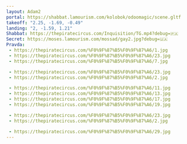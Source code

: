 ```yaml
---
layout: Adam2
portal: https://shabbat.lamourism.com/kolobok/odoomagic/scene.gltf
takeoff: "2.25, -1.69, -0.49"
landing: "2, -1.59, 1.21"
Shabbat: https://thepiratecircus.com/Inquisition/TG.mp4?debug=🇵🇦
Secret: https://moses.lamourism.com/mossad/gay2.jpg?debug=🇺🇦
Pravda:
 - https://thepiratecircus.com/%F0%9F%87%B5%F0%9F%87%A6/1.jpg
 - https://thepiratecircus.com/%F0%9F%87%B5%F0%9F%87%A6/23.jpg
 - https://thepiratecircus.com/%F0%9F%87%B5%F0%9F%87%A6/7.jpg

 - https://thepiratecircus.com/%F0%9F%87%B5%F0%9F%87%A6/23.jpg
 - https://thepiratecircus.com/%F0%9F%87%B5%F0%9F%87%A6/2.jpg

 - https://thepiratecircus.com/%F0%9F%87%B5%F0%9F%87%A6/11.jpg
 - https://thepiratecircus.com/%F0%9F%87%B5%F0%9F%87%A6/13.jpg
 - https://thepiratecircus.com/%F0%9F%87%B5%F0%9F%87%A6/17.jpg
 - https://thepiratecircus.com/%F0%9F%87%B5%F0%9F%87%A6/19.jpg

 - https://thepiratecircus.com/%F0%9F%87%B5%F0%9F%87%A6/23.jpg
 - https://thepiratecircus.com/%F0%9F%87%B5%F0%9F%87%A6/2.jpg

 - https://thepiratecircus.com/%F0%9F%87%B5%F0%9F%87%A6/29.jpg
---
```

